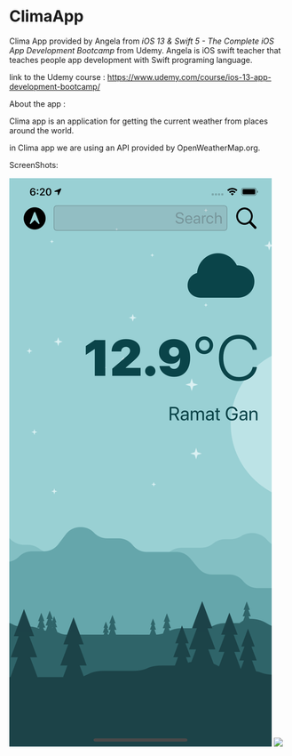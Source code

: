 # ClimaApp

 Clima App provided by Angela from *iOS 13 & Swift 5 - The Complete iOS App Development Bootcamp* from Udemy.
 Angela is iOS swift teacher that teaches people app development with Swift programing language.
 
 link to the Udemy course : https://www.udemy.com/course/ios-13-app-development-bootcamp/
 
 About the app :
 
 Clima app is an application for getting the current weather from places around the world.
 
 in Clima app we are using an API provided by OpenWeatherMap.org.
 
 ScreenShots:
 
 <img src=screenShots/climaLightMode.png> <img src=screenShots/clomaDarkMode.png>
 
